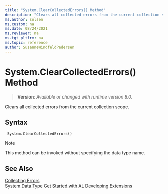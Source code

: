 ```yaml
---
title: "System.ClearCollectedErrors() Method"
description: "Clears all collected errors from the current collection scope."
ms.author: solsen
ms.custom: na
ms.date: 08/24/2021
ms.reviewer: na
ms.tgt_pltfrm: na
ms.topic: reference
author: SusanneWindfeldPedersen
---
```

[//]: # (START>DO_NOT_EDIT)
[//]: # (IMPORTANT:Do not edit any of the content between here and the END>DO_NOT_EDIT.)
[//]: # (Any modifications should be made in the .xml files in the ModernDev repo.)
# System.ClearCollectedErrors() Method
> **Version**: _Available or changed with runtime version 8.0._

Clears all collected errors from the current collection scope.


## Syntax
```AL
 System.ClearCollectedErrors()
```
> [!NOTE]
> This method can be invoked without specifying the data type name.



[//]: # (IMPORTANT: END>DO_NOT_EDIT)
## See Also

[Collecting Errors](../../devenv-error-collection.md)  
[System Data Type](system-data-type.md)
[Get Started with AL](../../devenv-get-started.md)
[Developing Extensions](../../devenv-dev-overview.md)